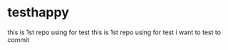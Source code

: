 # testhappy
this is 1st repo using for test
this is 1st repo using for test
i want to test to commit
